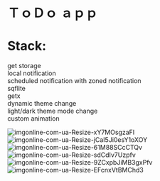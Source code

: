 # ＴｏＤｏ ａｐｐ


# Stack: 


get storage  <br>
local notification  <br> 
scheduled notification with zoned notification <br>
sqflite <br>
getx <br>
dynamic theme change <br>
light/dark theme mode change <br>
custom animation <br>


![imgonline-com-ua-Resize-xY7MOsgzaFI](https://github.com/Alexaneva/toDo_schedule_app/assets/104970950/5c5fc4bb-fcc4-4bcd-b395-0a25a60c3059)
![imgonline-com-ua-Resize-jCaI5Ji0esY1oXOY](https://github.com/Alexaneva/toDo_schedule_app/assets/104970950/d964cd8f-315a-417c-90f6-7ae3884b5cf7)
![imgonline-com-ua-Resize-61M88SCcCTQv](https://github.com/Alexaneva/toDo_schedule_app/assets/104970950/2bf0646d-cde7-4c5b-9f03-76d5e056dc6f)
![imgonline-com-ua-Resize-sdCdIv7Uzpfv](https://github.com/Alexaneva/toDo_schedule_app/assets/104970950/7f653781-f4dd-4d1b-9233-ab1dfd401e8c)
![imgonline-com-ua-Resize-9ZCxpbJiMB3gxPfv](https://github.com/Alexaneva/toDo_schedule_app/assets/104970950/da6b294f-16d2-4c8e-9c47-b5fe5400f110)
![imgonline-com-ua-Resize-EFcnxVtBMChd3](https://github.com/Alexaneva/toDo_schedule_app/assets/104970950/1ee5561e-a8f6-41e4-9179-e1ca5219c0fa)
